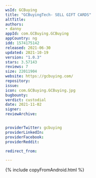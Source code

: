 ```yaml
---
wsId: GCBuying
title: "GCBuyingTech- SELL GIFT CARDS"
altTitle: 
authors:
- danny
appId: com.GCBuying.GCBuying
appCountry: ng
idd: 1574175142
released: 2021-06-30
updated: 2021-10-19
version: "1.0.3"
stars: 3.57143
reviews: 7
size: 22011904
website: https://gcbuying.com/
repository: 
issue: 
icon: com.GCBuying.GCBuying.jpg
bugbounty: 
verdict: custodial
date: 2021-11-02
signer: 
reviewArchive:


providerTwitter: gcbuying
providerLinkedIn: 
providerFacebook: 
providerReddit: 

redirect_from:

---
```


{% include copyFromAndroid.html %}
